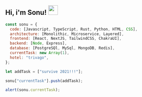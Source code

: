 ## Hi, i'm Sonu! <img src="https://media.giphy.com/media/iigp4VDyf5dCLRlGkm/giphy.gif" width="30">


```javascript
const sonu = {
  code: [Javascript, TypeScript, Rust, Python, HTML, CSS],
  architecture: [Monolithic, Microservice, Layered],
  frontend: [React, NextJS, TailwindCSS, ChakraUI],
  backend: [Node, Express],
  database: [PostgreSQl, MySql, MongoDB, Redis],
  currentTask: new Array(1),
  hotel: "trivago",
};

let addTask = ["survive 2021!!!"];

sonu["currentTask"].push(addTask);

alert(sonu.currentTask);
```

